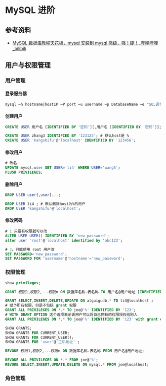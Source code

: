 # MySQL 进阶

## 参考资料

- [MySQL 数据库教程天花板，mysql 安装到 mysql 高级，强！硬！\_哔哩哔哩\_bilibili](https://www.bilibili.com/video/BV1iq4y1u7vj?p=96)

## 用户与权限管理

### 用户管理

#### 登录服务器

```bash
mysql –h hostname|hostIP –P port –u username –p DatabaseName –e "SQL语句"
```

#### 创建用户

```sql
CREATE USER 用户名 [IDENTIFIED BY '密码'][,用户名 [IDENTIFIED BY '密码']];

CREATE USER zhang3 IDENTIFIED BY '123123'; # 默认host是 %
CREATE USER 'kangshifu'@'localhost' IDENTIFIED BY '123456';
```

#### 修改用户

```sql
# 改名
UPDATE mysql.user SET USER='li4' WHERE USER='wang5';
FLUSH PRIVILEGES;
```

#### 删除用户

```sql
DROP USER user[,user]...;

DROP USER li4 ; # 默认删除host为%的用户
DROP USER 'kangshifu'@'localhost';
```

#### 修改密码

```sql
# 1 只要有权限就可以改
ALTER USER USER() IDENTIFIED BY 'new_password';
alter user 'root'@'localhost' identified by 'abc123';

# 2，只能使用 root 用户改
SET PASSWORD='new_password';
SET PASSWORD FOR 'username'@'hostname'='new_password';
```

### 权限管理

```sql
show privileges;
```

```sql
GRANT 权限1,权限2,...权限n ON 数据库名称.表名称 TO 用户名@用户地址 [IDENTIFIED BY ‘密码口令’];

GRANT SELECT,INSERT,DELETE,UPDATE ON atguigudb.* TO li4@localhost ;
# 赋予所有权限，但是不包括 grant 权限
GRANT ALL PRIVILEGES ON *.* TO joe@'%' IDENTIFIED BY '123';
# WITH GRANT OPTION 这个选项表示该用户可以将自己拥有的权限授权给别人
GRANT ALL PRIVILEGES ON *.* TO joe@'%' IDENTIFIED BY '123' with grant option;
```

```sql
SHOW GRANTS;
SHOW GRANTS FOR CURRENT_USER;
SHOW GRANTS FOR CURRENT_USER();
SHOW GRANTS FOR 'user'@'主机地址' ;
```

```sql
REVOKE 权限1,权限2,...权限n ON 数据库名称.表名称 FROM 用户名@用户地址;

REVOKE ALL PRIVILEGES ON *.* FROM joe@'%';
REVOKE SELECT,INSERT,UPDATE,DELETE ON mysql.* FROM joe@localhost;
```

### 角色管理

